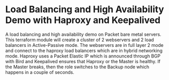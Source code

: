 # Load Balancing and High Availability Demo with Haproxy and Keepalived
A load balancing and high availability demo on Packet bare metal servers. This terraform module will create a cluster of 2 webservers and 2 load balancers in Active-Passive mode. The webservers are in full layer 2 mode and connect to the haproxy load balancers which are in hybrid networking mode. Haproxy uses a Packet Elastic IP which is announced through BGP with Bird and Keepalived ensures that Haproxy or the Master is healthy. If the Master breaks, then the role switches to the Backup node which happens in a couple of seconds.
